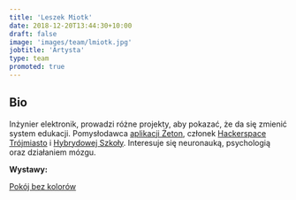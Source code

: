 ```yaml
---
title: 'Leszek Miotk'
date: 2018-12-20T13:44:30+10:00
draft: false
image: 'images/team/lmiotk.jpg'
jobtitle: 'Artysta'
type: team
promoted: true
---
```


## Bio

Inżynier elektronik, prowadzi różne projekty, aby pokazać, że da się zmienić system edukacji. Pomysłodawca [aplikacji Żeton](https://www.projekt-zeton.pl), członek [Hackerspace Trójmiasto](https://hs3.pl) i [Hybrydowej Szkoły](https://hybrydowa.edu.pl). Interesuje się neuronauką, psychologią oraz działaniem mózgu.

**Wystawy:**

[Pokój bez kolorów](/wystawy/pokoj-bez-kolorow)
